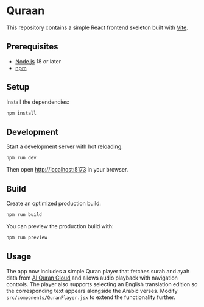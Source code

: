 # Quraan

This repository contains a simple React frontend skeleton built with [Vite](https://vitejs.dev/).

## Prerequisites

- [Node.js](https://nodejs.org/) 18 or later
- [npm](https://www.npmjs.com/)

## Setup

Install the dependencies:

```bash
npm install
```

## Development

Start a development server with hot reloading:

```bash
npm run dev
```

Then open [http://localhost:5173](http://localhost:5173) in your browser.

## Build

Create an optimized production build:

```bash
npm run build
```

You can preview the production build with:

```bash
npm run preview
```

## Usage

The app now includes a simple Quran player that fetches surah and ayah data from [Al Quran Cloud](https://alquran.cloud/api) and allows audio playback with navigation controls. The player also supports selecting an English translation edition so the corresponding text appears alongside the Arabic verses. Modify `src/components/QuranPlayer.jsx` to extend the functionality further.

